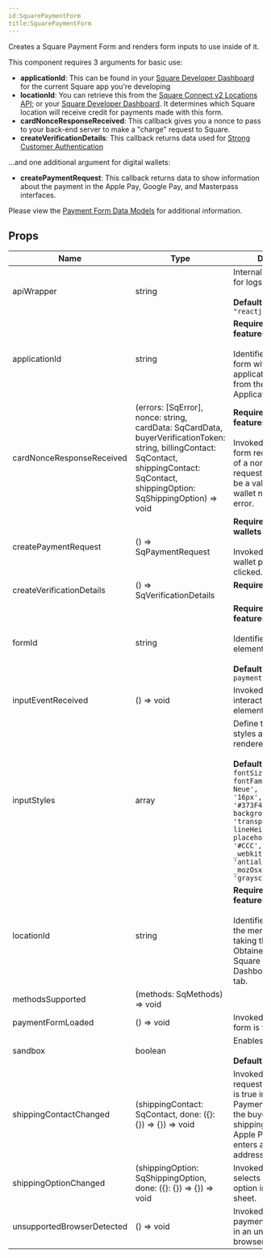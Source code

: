 ```yaml
---
id:SquarePaymentForm
title:SquarePaymentForm
---
```

Creates a Square Payment Form and renders form inputs to use inside of it.

This component requires 3 arguments for basic use:
* **applicationId**: This can be found in your [Square Developer Dashboard](https://developer.squareup.com/apps)
for the current Square app you're developing
* **locationId**: You can retrieve this from the [Square Connect v2 Locations API](https://docs.connect.squareup.com/api/connect/v2#navsection-locations);
or your [Square Developer Dashboard](https://developer.squareup.com/apps).
It determines which Square location will receive credit for payments made with this form.
* **cardNonceResponseReceived**: This callback gives you a nonce to pass to your back-end server to make a "charge" request to Square.
* **createVerificationDetails**: This callback returns data used for [Strong Customer Authentication](https://developer.squareup.com/docs/sca-overview)

...and one additional argument for digital wallets:
* **createPaymentRequest**: This callback returns data to show information about the payment in the Apple Pay, Google Pay, and Masterpass interfaces.

Please view the [Payment Form Data Models](https://docs.connect.squareup.com/api/paymentform) for additional information.

## Props
|Name|Type|Description|
|---|---|---|
|apiWrapper|string|Internal variable: used for logs<br/><br/>**Default Value:** `"reactjs/0.4.0"`|
|applicationId|string|<b>Required for all features</b><br/><br/>Identifies the calling form with a verified application ID generated from the Square Application Dashboard|
|cardNonceResponseReceived|(errors: [SqError], nonce: string, cardData: SqCardData, buyerVerificationToken: string, billingContact: SqContact, shippingContact: SqContact, shippingOption: SqShippingOption) => void|<b>Required for all features</b><br/><br/>Invoked when payment form receives the result of a nonce generation request. The result will be a valid credit card or wallet nonce, or an error.|
|createPaymentRequest|() => SqPaymentRequest|<b>Required for digital wallets</b><br/><br/>Invoked when a digital wallet payment button is clicked.|
|createVerificationDetails|() => SqVerificationDetails|<b>Required for SCA</b><br/><br/>|
|formId|string|<b>Required for all features</b><br/><br/>Identifies the DOM form element<br/><br/>**Default Value:** `"sq-payment-form"`|
|inputEventReceived|() => void|Invoked when visitors interact with the iframe elements|
|inputStyles|array|Define the internal styles applied to the rendered iframes<br/><br/>**Default Value:** ` [{      fontSize: '16px',      fontFamily: 'Helvetica Neue',      padding: '16px',      color: '#373F4A',      backgroundColor: 'transparent',      lineHeight: '24px',      placeholderColor: '#CCC',      _webkitFontSmoothing: 'antialiased',      _mozOsxFontSmoothing: 'grayscale'    }]`|
|locationId|string|<b>Required for all features</b><br/><br/>Identifies the location of the merchant that is taking the payment. Obtained from the Square Application Dashboard - Locations tab.|
|methodsSupported|(methods: SqMethods) => void||
|paymentFormLoaded|() => void|Invoked when payment form is fully loaded|
|sandbox|boolean|Enables Sandbox mode<br/><br/>**Default Value:** `false`|
|shippingContactChanged|(shippingContact: SqContact, done: ({}: {}) => {}) => void|Invoked when requestShippingAddress is true in PaymentRequest and the buyer selects a shipping address in the Apple Pay sheet or enters a new shipping address.|
|shippingOptionChanged|(shippingOption: SqShippingOption, done: ({}: {}) => {}) => void|Invoked when the buyer selects a shipping option in the Apple Pay sheet.|
|unsupportedBrowserDetected|() => void|Invoked when the payment form is hosted in an unsupported browser|
